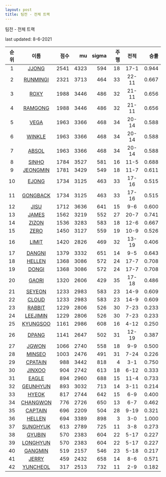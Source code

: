 ```yaml
---
layout: post
title: 팀전 - 전체 트랙
---
```



팀전 - 전체 트랙


last updated: 8-6-2021

| 순위 | 이름 | 점수 | mu | sigma | 주행 | 전적 | 승률 |
|:---:|:---:|---:|---:|---:|---:|:---:|---:|
| 1 | [JJONG](../JJONG) | 2541 | 4323 | 594 | 18 | 17-1 | 0.944 |
| 2 | [RUNMINGI](../RUNMINGI) | 2321 | 3713 | 464 | 33 | 22-11 | 0.667 |
| 3 | [ROXY](../ROXY) | 1988 | 3446 | 486 | 32 | 21-11 | 0.656 |
| 4 | [RAMGONG](../RAMGONG) | 1988 | 3446 | 486 | 32 | 21-11 | 0.656 |
| 5 | [VEGA](../VEGA) | 1963 | 3366 | 468 | 34 | 20-14 | 0.588 |
| 6 | [WINKLE](../WINKLE) | 1963 | 3366 | 468 | 34 | 20-14 | 0.588 |
| 7 | [ABSOL](../ABSOL) | 1963 | 3366 | 468 | 34 | 20-14 | 0.588 |
| 8 | [SINHO](../SINHO) | 1784 | 3527 | 581 | 16 | 11-5 | 0.688 |
| 9 | [JEONGMIN](../JEONGMIN) | 1781 | 3429 | 549 | 18 | 11-7 | 0.611 |
| 10 | [EJONG](../EJONG) | 1734 | 3125 | 463 | 33 | 17-16 | 0.515 |
| 11 | [GONGBACK](../GONGBACK) | 1734 | 3125 | 463 | 33 | 17-16 | 0.515 |
| 12 | [JISU](../JISU) | 1712 | 3636 | 641 | 15 | 9-6 | 0.600 |
| 13 | [JAMES](../JAMES) | 1562 | 3219 | 552 | 27 | 20-7 | 0.741 |
| 14 | [ZIZON](../ZIZON) | 1536 | 3283 | 583 | 18 | 12-6 | 0.667 |
| 15 | [ZERO](../ZERO) | 1450 | 3127 | 559 | 19 | 10-9 | 0.526 |
| 16 | [LIMIT](../LIMIT) | 1420 | 2826 | 469 | 32 | 13-19 | 0.406 |
| 17 | [DANGNI](../DANGNI) | 1379 | 3332 | 651 | 14 | 9-5 | 0.643 |
| 18 | [HELLEN](../HELLEN) | 1368 | 3086 | 572 | 24 | 17-7 | 0.708 |
| 19 | [DONGI](../DONGI) | 1368 | 3086 | 572 | 24 | 17-7 | 0.708 |
| 20 | [GAORI](../GAORI) | 1320 | 2606 | 429 | 35 | 17-18 | 0.486 |
| 21 | [SEYEON](../SEYEON) | 1233 | 2983 | 583 | 23 | 14-9 | 0.609 |
| 22 | [CLOUD](../CLOUD) | 1233 | 2983 | 583 | 23 | 14-9 | 0.609 |
| 23 | [RABBIT](../RABBIT) | 1229 | 2806 | 526 | 30 | 7-23 | 0.233 |
| 24 | [LEEJIMIN](../LEEJIMIN) | 1229 | 2806 | 526 | 30 | 7-23 | 0.233 |
| 25 | [KYUNGSOO](../KYUNGSOO) | 1161 | 2986 | 608 | 16 | 4-12 | 0.250 |
| 26 | [DPANG](../DPANG) | 1141 | 2647 | 502 | 31 | 12-19 | 0.387 |
| 27 | [JGWON](../JGWON) | 1066 | 2740 | 558 | 18 | 9-9 | 0.500 |
| 28 | [MINSEO](../MINSEO) | 1003 | 2476 | 491 | 31 | 7-24 | 0.226 |
| 29 | [CPATAIN](../CPATAIN) | 988 | 3442 | 818 | 4 | 3-1 | 0.750 |
| 30 | [JINXOO](../JINXOO) | 904 | 2742 | 613 | 18 | 6-12 | 0.333 |
| 31 | [EAGLE](../EAGLE) | 894 | 2960 | 688 | 15 | 11-4 | 0.733 |
| 32 | [GEUNHYUN](../GEUNHYUN) | 893 | 3032 | 713 | 14 | 3-11 | 0.214 |
| 33 | [HYEOK](../HYEOK) | 817 | 2744 | 642 | 15 | 6-9 | 0.400 |
| 34 | [CHANGWON](../CHANGWON) | 776 | 2726 | 650 | 13 | 6-7 | 0.462 |
| 35 | [CAPTAIN](../CAPTAIN) | 696 | 2209 | 504 | 28 | 9-19 | 0.321 |
| 36 | [HELLEN ](../HELLEN ) | 694 | 3389 | 898 | 3 | 3-0 | 1.000 |
| 37 | [SUNGHYUK](../SUNGHYUK) | 613 | 2789 | 725 | 11 | 3-8 | 0.273 |
| 38 | [GYUBIN](../GYUBIN) | 570 | 2383 | 604 | 22 | 5-17 | 0.227 |
| 39 | [LONGHYUN](../LONGHYUN) | 570 | 2383 | 604 | 22 | 5-17 | 0.227 |
| 40 | [GANGMIN](../GANGMIN) | 519 | 2157 | 546 | 23 | 5-18 | 0.217 |
| 41 | [JERRY](../JERRY) | 459 | 2432 | 658 | 14 | 8-6 | 0.571 |
| 42 | [YUNCHEOL](../YUNCHEOL) | 317 | 2513 | 732 | 11 | 2-9 | 0.182 |
